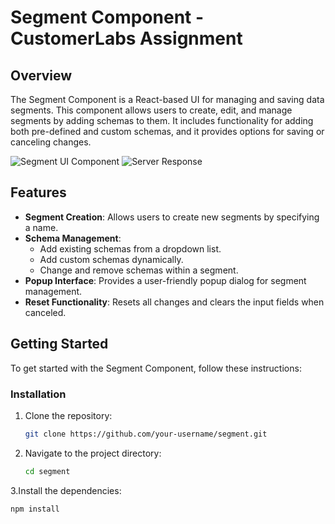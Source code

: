 # Segment Component - CustomerLabs Assignment

## Overview

The Segment Component is a React-based UI for managing and saving data segments. This component allows users to create, edit, and manage segments by adding schemas to them. It includes functionality for adding both pre-defined and custom schemas, and it provides options for saving or canceling changes.

![Segment UI Component](./images/1.jpg)  <!-- Add an overview image -->
![Server Response](./images/2.jpg) 

## Features

- **Segment Creation**: Allows users to create new segments by specifying a name.
- **Schema Management**:
  - Add existing schemas from a dropdown list.
  - Add custom schemas dynamically.
  - Change and remove schemas within a segment.
- **Popup Interface**: Provides a user-friendly popup dialog for segment management.
- **Reset Functionality**: Resets all changes and clears the input fields when canceled.

## Getting Started

To get started with the Segment Component, follow these instructions:

### Installation

1. Clone the repository:
   ```bash
   git clone https://github.com/your-username/segment.git

2. Navigate to the project directory:
      ```bash
   cd segment

3.Install the dependencies:
   ```bash
   npm install
